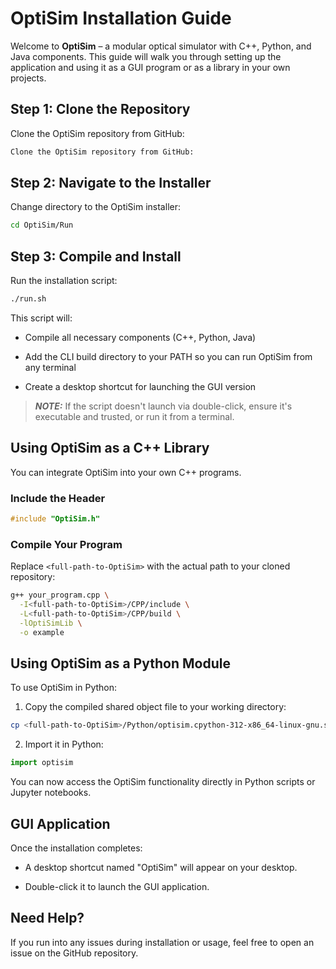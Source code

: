 # OptiSim Installation Guide

Welcome to **OptiSim** – a modular optical simulator with C++, Python, and Java components. This guide will walk you through setting up the application and using it as a GUI program or as a library in your own projects.

## Step 1: Clone the Repository

Clone the OptiSim repository from GitHub:
```bash
Clone the OptiSim repository from GitHub:
```
## Step 2: Navigate to the Installer

Change directory to the OptiSim installer:
```bash
cd OptiSim/Run
```

## Step 3: Compile and Install

Run the installation script:

```bash
./run.sh
```
This script will:
- Compile all necessary components (C++, Python, Java)

- Add the CLI build directory to your PATH so you can run OptiSim from any terminal

- Create a desktop shortcut for launching the GUI version

> **_NOTE:_** If the script doesn't launch via double-click, ensure it's executable and trusted, or run it from a terminal.

## Using OptiSim as a C++ Library

You can integrate OptiSim into your own C++ programs.

### Include the Header

```cpp
#include "OptiSim.h"
```
### Compile Your Program

Replace `<full-path-to-OptiSim>` with the actual path to your cloned repository:

```bash
g++ your_program.cpp \
  -I<full-path-to-OptiSim>/CPP/include \
  -L<full-path-to-OptiSim>/CPP/build \
  -lOptiSimLib \
  -o example
```
## Using OptiSim as a Python Module

To use OptiSim in Python:

1. Copy the compiled shared object file to your working directory:
```bash
cp <full-path-to-OptiSim>/Python/optisim.cpython-312-x86_64-linux-gnu.so .
```

2. Import it in Python:
```python
import optisim
```
You can now access the OptiSim functionality directly in Python scripts or Jupyter notebooks.

## GUI Application

Once the installation completes:

- A desktop shortcut named "OptiSim" will appear on your desktop.

- Double-click it to launch the GUI application.

## Need Help?

If you run into any issues during installation or usage, feel free to open an issue on the GitHub repository.